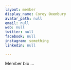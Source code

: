 ```yaml
---
layout: member
display_name: Corey Oxenbury
avatar_path: null
email: null
web: null
twitter: null
facebook: null
instagram: something
linkedin: null

---
```

<p>Member bio ...</p>
